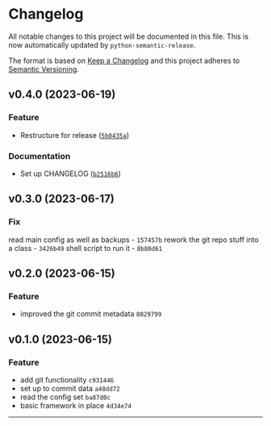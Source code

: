# Changelog

All notable changes to this project will be documented in this file.
This is now automatically updated by `python-semantic-release`.

The format is based on [Keep a Changelog](http://keepachangelog.com/en/1.0.0/)
and this project adheres to [Semantic Versioning](http://semver.org/spec/v2.0.0.html).

<!--next-version-placeholder-->

## v0.4.0 (2023-06-19)

### Feature

* Restructure for release ([`5b0435a`](https://github.com/Home/pfsense_git_config/commit/5b0435a217a1618aad49bc70a7a644e091055e3a))

### Documentation

* Set up CHANGELOG ([`b2516b6`](https://github.com/Home/pfsense_git_config/commit/b2516b64c4aaf75c1f910bd9199540c0560f6ddb))


## v0.3.0 (2023-06-17)

### Fix

read main config as well as backups - `157457b`
rework the git repo stuff into a class - `3426b49`
shell script to run it - `8b80d61`

## v0.2.0 (2023-06-15)

### Feature

- improved the git commit metadata `8029799`

## v0.1.0 (2023-06-15)

### Feature

- add git functionality `c931446`
- set up to commit data `a48dd72`
- read the config set `ba87d0c`
- basic framework in place `4d34e74`


----
